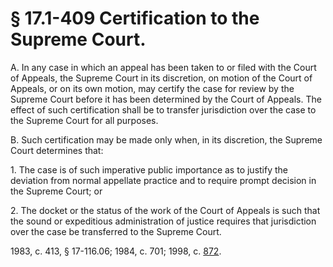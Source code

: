 # § 17.1-409 Certification to the Supreme Court.

<p>A. In any case in which an appeal has been taken to or filed with the Court of Appeals, the Supreme Court in its discretion, on motion of the Court of Appeals, or on its own motion, may certify the case for review by the Supreme Court before it has been determined by the Court of Appeals. The effect of such certification shall be to transfer jurisdiction over the case to the Supreme Court for all purposes.</p><p>B. Such certification may be made only when, in its discretion, the Supreme Court determines that:</p><p>1. The case is of such imperative public importance as to justify the deviation from normal appellate practice and to require prompt decision in the Supreme Court; or</p><p>2. The docket or the status of the work of the Court of Appeals is such that the sound or expeditious administration of justice requires that jurisdiction over the case be transferred to the Supreme Court.</p><p>1983, c. 413, § 17-116.06; 1984, c. 701; 1998, c. <a href='http://lis.virginia.gov/cgi-bin/legp604.exe?981+ful+CHAP0872'>872</a>.</p>